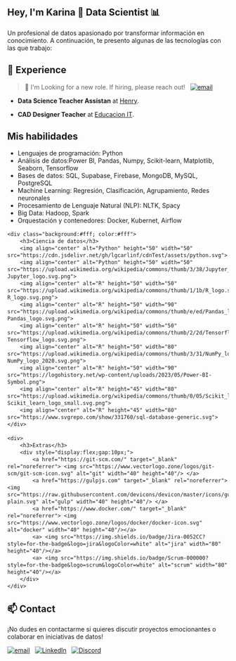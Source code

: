


## Hey, I'm Karina 👋  Data Scientist 📊


Un profesional de datos apasionado por transformar información en conocimiento. A continuación, te presento algunas de las tecnologías con las que trabajo:



## 💼 Experience

 > 🚀  I'm Looking for a new role. If hiring, please reach out! &nbsp; [![email](https://img.shields.io/badge/Gmail-D14836?style=flat&logo=gmail&logoColor=white)](mailto:karinakozlowski@gmail.com?subject=Found%20you%20on%20GitHub%20-%20let's%20connect!&body=Hi%20Karina,-%0D%0A%0D%0AI%20came%20across%20your%20profile%20on%20GitHub%20and%20wanted%20to...)

-  **Data Science Teacher Assistan** at  [Henry](https://www.linkedin.com/in/karina-kozlowski-625535217/).

- **CAD Designer Teacher** at  [Educacion IT](https://www.linkedin.com/in/karina-kozlowski-625535217/).



## Mis habilidades

- Lenguajes de programación: Python 
- Análisis de datos:Power BI, Pandas, Numpy, Scikit-learn, Matplotlib, Seaborn, Tensorflow
- Bases de datos: SQL, Supabase, Firebase, MongoDB, MySQL, PostgreSQL
- Machine Learning: Regresión, Clasificación, Agrupamiento, Redes neuronales
- Procesamiento de Lenguaje Natural (NLP): NLTK, Spacy
- Big Data: Hadoop, Spark
- Orquestación y contenedores: Docker, Kubernet, Airflow


<p align="left"> 

    <div class="background:#fff; color:#fff">
        <h3>Ciencia de datos</h3>
        <img align="center" alt="Python" height="50" width="50" src="https://cdn.jsdelivr.net/gh/lgcarlinf/cdnTest/assets/python.svg">
        <img align="center" alt="Python" height="50" width="50" src="https://upload.wikimedia.org/wikipedia/commons/thumb/3/38/Jupyter_logo.svg/1200px-Jupyter_logo.svg.png">
        <img align="center" alt="R" height="50" width="50" src="https://upload.wikimedia.org/wikipedia/commons/thumb/1/1b/R_logo.svg/724px-R_logo.svg.png">
        <img align="center" alt="R" height="50" width="90" src="https://upload.wikimedia.org/wikipedia/commons/thumb/e/ed/Pandas_logo.svg/1280px-Pandas_logo.svg.png">
        <img align="center" alt="R" height="50" width="50" src="https://upload.wikimedia.org/wikipedia/commons/thumb/2/2d/Tensorflow_logo.svg/957px-Tensorflow_logo.svg.png">
        <img align="center" alt="R" height="50" width="80" src="https://upload.wikimedia.org/wikipedia/commons/thumb/3/31/NumPy_logo_2020.svg/1200px-NumPy_logo_2020.svg.png">
        <img align="center" alt="R" height="50" width="90" src="https://logohistory.net/wp-content/uploads/2023/05/Power-BI-Symbol.png">
        <img align="center" alt="R" height="45" width="80" src="https://upload.wikimedia.org/wikipedia/commons/thumb/0/05/Scikit_learn_logo_small.svg/1200px-Scikit_learn_logo_small.svg.png">
        <img align="center" alt="R" height="45" width="80" src="https://www.svgrepo.com/show/331760/sql-database-generic.svg">
    </div>

    <div>
        <h3>Extras</h3>
        <div style="display:flex;gap:10px;">
            <a href="https://git-scm.com/" target="_blank" rel="noreferrer"> <img src="https://www.vectorlogo.zone/logos/git-scm/git-scm-icon.svg" alt="git" width="40" height="40"/> </a>
            <a href="https://gulpjs.com" target="_blank" rel="noreferrer"> <img src="https://raw.githubusercontent.com/devicons/devicon/master/icons/gulp/gulp-plain.svg" alt="gulp" width="40" height="40"/> </a>
            <a href="https://www.docker.com/" target="_blank" rel="noreferrer"> <img src="https://www.vectorlogo.zone/logos/docker/docker-icon.svg" alt="docker" width="40" height="40"/></a>
            <a> <img src="https://img.shields.io/badge/Jira-0052CC?style=for-the-badge&logo=jira&logoColor=white" alt="jira" width="80" height="40"/></a>
            <a> <img src="https://img.shields.io/badge/Scrum-000000?style=for-the-badge&logo=scrum&logoColor=white" alt="scrum" width="80" height="40"/></a>
        </div>
    </div>
</p>


## 📫 Contact


¡No dudes en contactarme si quieres discutir proyectos emocionantes o colaborar en iniciativas de datos!


[![email](https://img.shields.io/badge/Gmail-D14836?style=flat&logo=gmail&logoColor=white)](mailto:karinakozlowski@gmail.com?subject=Found%20you%20on%20GitHub%20-%20let's%20connect!&body=Hi%20Karina,-%0D%0A%0D%0AI%20came%20across%20your%20profile%20on%20GitHub%20and%20wanted%20to...) &nbsp; [![LinkedIn](https://img.shields.io/badge/LinkedIn-0077B5?style=flat&logo=linkedin&logoColor=white)](https://www.linkedin.com/in/karina-kozlowski-625535217/) &nbsp; [![Discord](https://img.shields.io/badge/Discord-7289DA?style=flat&logo=discord&logoColor=white)](https://discord.gg/SXzbtvSX)




















